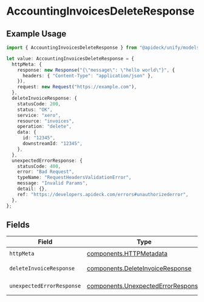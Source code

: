 # AccountingInvoicesDeleteResponse

## Example Usage

```typescript
import { AccountingInvoicesDeleteResponse } from "@apideck/unify/models/operations";

let value: AccountingInvoicesDeleteResponse = {
  httpMeta: {
    response: new Response("{\"message\": \"hello world\"}", {
      headers: { "Content-Type": "application/json" },
    }),
    request: new Request("https://example.com"),
  },
  deleteInvoiceResponse: {
    statusCode: 200,
    status: "OK",
    service: "xero",
    resource: "invoices",
    operation: "delete",
    data: {
      id: "12345",
      downstreamId: "12345",
    },
  },
  unexpectedErrorResponse: {
    statusCode: 400,
    error: "Bad Request",
    typeName: "RequestHeadersValidationError",
    message: "Invalid Params",
    detail: {},
    ref: "https://developers.apideck.com/errors#unauthorizederror",
  },
};
```

## Fields

| Field                                                                                    | Type                                                                                     | Required                                                                                 | Description                                                                              |
| ---------------------------------------------------------------------------------------- | ---------------------------------------------------------------------------------------- | ---------------------------------------------------------------------------------------- | ---------------------------------------------------------------------------------------- |
| `httpMeta`                                                                               | [components.HTTPMetadata](../../models/components/httpmetadata.md)                       | :heavy_check_mark:                                                                       | N/A                                                                                      |
| `deleteInvoiceResponse`                                                                  | [components.DeleteInvoiceResponse](../../models/components/deleteinvoiceresponse.md)     | :heavy_minus_sign:                                                                       | Invoice deleted                                                                          |
| `unexpectedErrorResponse`                                                                | [components.UnexpectedErrorResponse](../../models/components/unexpectederrorresponse.md) | :heavy_minus_sign:                                                                       | Unexpected error                                                                         |